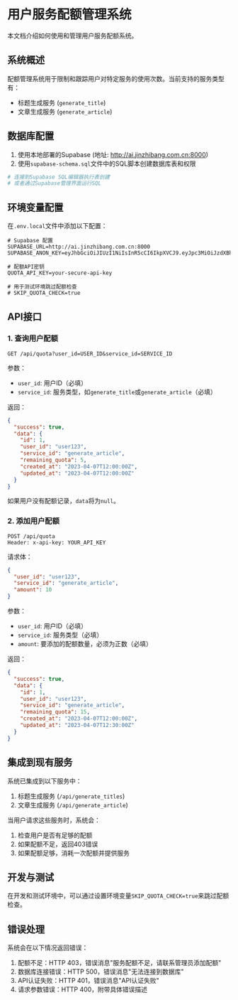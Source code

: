 # 用户服务配额管理系统

本文档介绍如何使用和管理用户服务配额系统。

## 系统概述

配额管理系统用于限制和跟踪用户对特定服务的使用次数。当前支持的服务类型有：

- 标题生成服务 (`generate_title`)
- 文章生成服务 (`generate_article`)

## 数据库配置

1. 使用本地部署的Supabase (地址: http://ai.jinzhibang.com.cn:8000)
2. 使用`supabase-schema.sql`文件中的SQL脚本创建数据库表和权限

```bash
# 连接到Supabase SQL编辑器执行表创建
# 或者通过Supabase管理界面运行SQL
```

## 环境变量配置

在`.env.local`文件中添加以下配置：

```
# Supabase 配置
SUPABASE_URL=http://ai.jinzhibang.com.cn:8000
SUPABASE_ANON_KEY=eyJhbGciOiJIUzI1NiIsInR5cCI6IkpXVCJ9.eyJpc3MiOiJzdXBhYmFzZS1kZW1vIiwicm9sZSI6ImFub24iLCJleHAiOjE5ODM4MTI5OTl9.CRXP1A7WOeoJeXxjNni43kdQwgnWNReilDMblYTn_I0

# 配额API密钥
QUOTA_API_KEY=your-secure-api-key

# 用于测试环境跳过配额检查
# SKIP_QUOTA_CHECK=true
```

## API接口

### 1. 查询用户配额

```
GET /api/quota?user_id=USER_ID&service_id=SERVICE_ID
```

参数：
- `user_id`: 用户ID（必填）
- `service_id`: 服务类型，如`generate_title`或`generate_article`（必填）

返回：
```json
{
  "success": true,
  "data": {
    "id": 1,
    "user_id": "user123",
    "service_id": "generate_article",
    "remaining_quota": 5,
    "created_at": "2023-04-07T12:00:00Z",
    "updated_at": "2023-04-07T12:00:00Z"
  }
}
```

如果用户没有配额记录，`data`将为`null`。

### 2. 添加用户配额

```
POST /api/quota
Header: x-api-key: YOUR_API_KEY
```

请求体：
```json
{
  "user_id": "user123",
  "service_id": "generate_article",
  "amount": 10
}
```

参数：
- `user_id`: 用户ID（必填）
- `service_id`: 服务类型（必填）
- `amount`: 要添加的配额数量，必须为正数（必填）

返回：
```json
{
  "success": true,
  "data": {
    "id": 1,
    "user_id": "user123",
    "service_id": "generate_article",
    "remaining_quota": 15,
    "created_at": "2023-04-07T12:00:00Z",
    "updated_at": "2023-04-07T12:30:00Z"
  }
}
```

## 集成到现有服务

系统已集成到以下服务中：

1. 标题生成服务 (`/api/generate_titles`)
2. 文章生成服务 (`/api/generate_article`)

当用户请求这些服务时，系统会：
1. 检查用户是否有足够的配额
2. 如果配额不足，返回403错误
3. 如果配额足够，消耗一次配额并提供服务

## 开发与测试

在开发和测试环境中，可以通过设置环境变量`SKIP_QUOTA_CHECK=true`来跳过配额检查。

## 错误处理

系统会在以下情况返回错误：

1. 配额不足：HTTP 403，错误消息"服务配额不足，请联系管理员添加配额"
2. 数据库连接错误：HTTP 500，错误消息"无法连接到数据库"
3. API认证失败：HTTP 401，错误消息"API认证失败"
4. 请求参数错误：HTTP 400，附带具体错误描述 